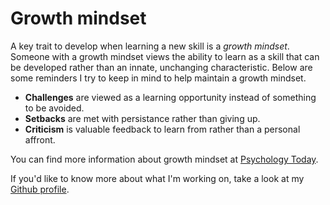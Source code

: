 # Growth mindset

A key trait to develop when learning a new skill is a *growth mindset*. Someone with a growth mindset views the ability to learn as a skill that can be developed rather than an innate, unchanging characteristic. Below are some reminders I try to keep in mind to help maintain a growth mindset.

- **Challenges** are viewed as a learning opportunity instead of something to be avoided.
- **Setbacks** are met with persistance rather than giving up.
- **Criticism** is valuable feedback to learn from rather than a personal affront.

You can find more information about growth mindset at [Psychology Today](https://www.psychologytoday.com/us/basics/growth-mindset).

If you'd like to know more about what I'm working on, take a look at my [Github profile](https://github.com/pkirkbride).
